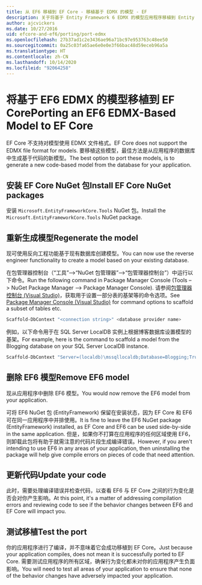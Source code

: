 ```yaml
---
title: 从 EF6 移植到 EF Core - 移植基于 EDMX 的模型 - EF
description: 关于将基于 Entity Framework 6 EDMX 的模型应用程序移植到 Entity Framework Core 的特定信息
author: ajcvickers
ms.date: 10/27/2016
uid: efcore-and-ef6/porting/port-edmx
ms.openlocfilehash: 27b37ad1c2e3436ae96a71bc97e953763c48ee50
ms.sourcegitcommit: 0a25c03fa65ae6e0e0e3f66bac48d59eceb96a5a
ms.translationtype: HT
ms.contentlocale: zh-CN
ms.lasthandoff: 10/14/2020
ms.locfileid: "92064258"
---
```

# <a name="porting-an-ef6-edmx-based-model-to-ef-core"></a><span data-ttu-id="dbc5d-103">将基于 EF6 EDMX 的模型移植到 EF Core</span><span class="sxs-lookup"><span data-stu-id="dbc5d-103">Porting an EF6 EDMX-Based Model to EF Core</span></span>

<span data-ttu-id="dbc5d-104">EF Core 不支持对模型使用 EDMX 文件格式。</span><span class="sxs-lookup"><span data-stu-id="dbc5d-104">EF Core does not support the EDMX file format for models.</span></span> <span data-ttu-id="dbc5d-105">要移植这些模型，最佳方法是从应用程序的数据库中生成基于代码的新模型。</span><span class="sxs-lookup"><span data-stu-id="dbc5d-105">The best option to port these models, is to generate a new code-based model from the database for your application.</span></span>

## <a name="install-ef-core-nuget-packages"></a><span data-ttu-id="dbc5d-106">安装 EF Core NuGet 包</span><span class="sxs-lookup"><span data-stu-id="dbc5d-106">Install EF Core NuGet packages</span></span>

<span data-ttu-id="dbc5d-107">安装 `Microsoft.EntityFrameworkCore.Tools` NuGet 包。</span><span class="sxs-lookup"><span data-stu-id="dbc5d-107">Install the `Microsoft.EntityFrameworkCore.Tools` NuGet package.</span></span>

## <a name="regenerate-the-model"></a><span data-ttu-id="dbc5d-108">重新生成模型</span><span class="sxs-lookup"><span data-stu-id="dbc5d-108">Regenerate the model</span></span>

<span data-ttu-id="dbc5d-109">现可使用反向工程功能基于现有数据库创建模型。</span><span class="sxs-lookup"><span data-stu-id="dbc5d-109">You can now use the reverse engineer functionality to create a model based on your existing database.</span></span>

<span data-ttu-id="dbc5d-110">在包管理器控制台（“工具”–>“NuGet 包管理器”–>“包管理器控制台”）中运行以下命令。</span><span class="sxs-lookup"><span data-stu-id="dbc5d-110">Run the following command in Package Manager Console (Tools –> NuGet Package Manager –> Package Manager Console).</span></span> <span data-ttu-id="dbc5d-111">请参阅[包管理器控制台 (Visual Studio)](xref:core/miscellaneous/cli/powershell)，获取用于设置一部分表的基架等的命令选项。</span><span class="sxs-lookup"><span data-stu-id="dbc5d-111">See [Package Manager Console (Visual Studio)](xref:core/miscellaneous/cli/powershell) for command options to scaffold a subset of tables etc.</span></span>

```powershell
Scaffold-DbContext "<connection string>" <database provider name>
```

<span data-ttu-id="dbc5d-112">例如，以下命令用于在 SQL Server LocalDB 实例上根据博客数据库设置模型的基架。</span><span class="sxs-lookup"><span data-stu-id="dbc5d-112">For example, here is the command to scaffold a model from the Blogging database on your SQL Server LocalDB instance.</span></span>

```powershell
Scaffold-DbContext "Server=(localdb)\mssqllocaldb;Database=Blogging;Trusted_Connection=True;" Microsoft.EntityFrameworkCore.SqlServer
```

## <a name="remove-ef6-model"></a><span data-ttu-id="dbc5d-113">删除 EF6 模型</span><span class="sxs-lookup"><span data-stu-id="dbc5d-113">Remove EF6 model</span></span>

<span data-ttu-id="dbc5d-114">现从应用程序中删除 EF6 模型。</span><span class="sxs-lookup"><span data-stu-id="dbc5d-114">You would now remove the EF6 model from your application.</span></span>

<span data-ttu-id="dbc5d-115">可将 EF6 NuGet 包 (EntityFramework) 保留在安装状态，因为 EF Core 和 EF6 可在同一应用程序中并排使用。</span><span class="sxs-lookup"><span data-stu-id="dbc5d-115">It is fine to leave the EF6 NuGet package (EntityFramework) installed, as EF Core and EF6 can be used side-by-side in the same application.</span></span> <span data-ttu-id="dbc5d-116">但是，如果你不打算在应用程序的任何区域使用 EF6，则卸载此包将有助于就需注意的代码片段生成编译错误。</span><span class="sxs-lookup"><span data-stu-id="dbc5d-116">However, if you aren't intending to use EF6 in any areas of your application, then uninstalling the package will help give compile errors on pieces of code that need attention.</span></span>

## <a name="update-your-code"></a><span data-ttu-id="dbc5d-117">更新代码</span><span class="sxs-lookup"><span data-stu-id="dbc5d-117">Update your code</span></span>

<span data-ttu-id="dbc5d-118">此时，需要处理编译错误并检查代码，以查看 EF6 与 EF Core 之间的行为变化是否会对你产生影响。</span><span class="sxs-lookup"><span data-stu-id="dbc5d-118">At this point, it's a matter of addressing compilation errors and reviewing code to see if the behavior changes between EF6 and EF Core will impact you.</span></span>

## <a name="test-the-port"></a><span data-ttu-id="dbc5d-119">测试移植</span><span class="sxs-lookup"><span data-stu-id="dbc5d-119">Test the port</span></span>

<span data-ttu-id="dbc5d-120">你的应用程序进行了编译，并不意味着它会成功移植到 EF Core。</span><span class="sxs-lookup"><span data-stu-id="dbc5d-120">Just because your application compiles, does not mean it is successfully ported to EF Core.</span></span> <span data-ttu-id="dbc5d-121">需要测试应用程序的所有区域，确保行为变化都未对你的应用程序产生负面影响。</span><span class="sxs-lookup"><span data-stu-id="dbc5d-121">You will need to test all areas of your application to ensure that none of the behavior changes have adversely impacted your application.</span></span>
